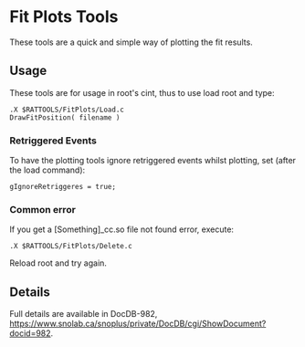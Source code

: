 # Fit Plots Tools
These tools are a quick and simple way of plotting the fit results.

## Usage
These tools are for usage in root's cint, thus to use load root and type:

    .X $RATTOOLS/FitPlots/Load.c
    DrawFitPosition( filename )

### Retriggered Events
To have the plotting tools ignore retriggered events whilst plotting, set (after the load command):

    gIgnoreRetriggeres = true;
   
### Common error
If you get a [Something]_cc.so file not found error, execute:

    .X $RATTOOLS/FitPlots/Delete.c

Reload root and try again.

## Details
Full details are available in DocDB-982, https://www.snolab.ca/snoplus/private/DocDB/cgi/ShowDocument?docid=982.